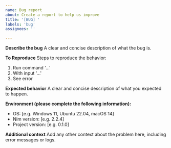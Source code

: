 ```yaml
---
name: Bug report
about: Create a report to help us improve
title: '[BUG] '
labels: 'bug'
assignees: ''

---
```


**Describe the bug**
A clear and concise description of what the bug is.

**To Reproduce**
Steps to reproduce the behavior:
1. Run command '...'
2. With input '...'
3. See error

**Expected behavior**
A clear and concise description of what you expected to happen.

**Environment (please complete the following information):**
 - OS: [e.g. Windows 11, Ubuntu 22.04, macOS 14]
 - Nim version: [e.g. 2.2.4]
 - Project version: [e.g. 0.1.0]

**Additional context**
Add any other context about the problem here, including error messages or logs.